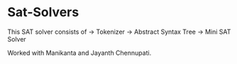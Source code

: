 # Sat-Solvers
This SAT solver consists of 
-> Tokenizer
-> Abstract Syntax Tree
-> Mini SAT Solver

Worked with Manikanta and Jayanth Chennupati.
